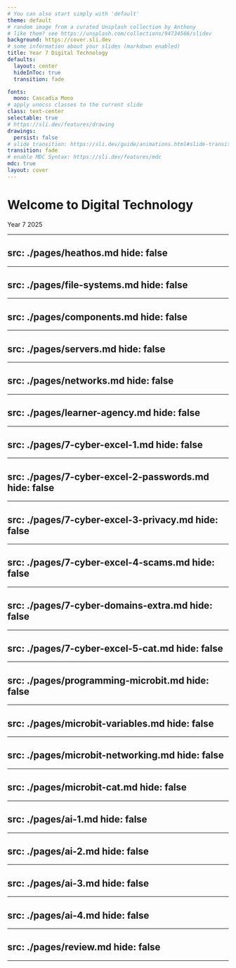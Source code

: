```yaml
---
# You can also start simply with 'default'
theme: default
# random image from a curated Unsplash collection by Anthony
# like them? see https://unsplash.com/collections/94734566/slidev
background: https://cover.sli.dev
# some information about your slides (markdown enabled)
title: Year 7 Digital Technology
defaults:
  layout: center
  hideInToc: true
  transition: fade

fonts:
  mono: Cascadia Mono
# apply unocss classes to the current slide
class: text-center
selectable: true
# https://sli.dev/features/drawing
drawings:
  persist: false
# slide transition: https://sli.dev/guide/animations.html#slide-transitions
transition: fade
# enable MDC Syntax: https://sli.dev/features/mdc
mdc: true
layout: cover
---
```


# Welcome to Digital Technology

Year 7 2025

<Toc minDepth=1 maxDepth=1 columns=3 />

---
src: ./pages/heathos.md
hide: false
---

---
src: ./pages/file-systems.md
hide: false
---

---
src: ./pages/components.md
hide: false
---

---
src: ./pages/servers.md
hide: false
---

---
src: ./pages/networks.md
hide: false
---

---
src: ./pages/learner-agency.md
hide: false
---

---
src: ./pages/7-cyber-excel-1.md
hide: false
---

---
src: ./pages/7-cyber-excel-2-passwords.md
hide: false
---

---
src: ./pages/7-cyber-excel-3-privacy.md
hide: false
---

---
src: ./pages/7-cyber-excel-4-scams.md
hide: false
---

---
src: ./pages/7-cyber-domains-extra.md
hide: false
---

---
src: ./pages/7-cyber-excel-5-cat.md
hide: false
---

---
src: ./pages/programming-microbit.md
hide: false
---

---
src: ./pages/microbit-variables.md
hide: false
---

---
src: ./pages/microbit-networking.md
hide: false
---

---
src: ./pages/microbit-cat.md
hide: false
---

---
src: ./pages/ai-1.md
hide: false
---

---
src: ./pages/ai-2.md
hide: false
---

---
src: ./pages/ai-3.md
hide: false
---

---
src: ./pages/ai-4.md
hide: false
--- 

---
src: ./pages/review.md
hide: false
---

---